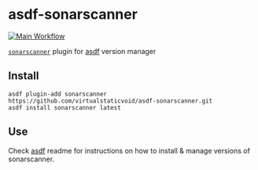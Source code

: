 # asdf-sonarscanner

[![Main Workflow](https://github.com/virtualstaticvoid/asdf-sonarscan/actions/workflows/workflow.yml/badge.svg)](https://github.com/virtualstaticvoid/asdf-sonarscan/actions/workflows/workflow.yml)

[`sonarscanner`][util] plugin for [asdf](https://github.com/asdf-vm/asdf) version manager

## Install

```
asdf plugin-add sonarscanner https://github.com/virtualstaticvoid/asdf-sonarscanner.git
asdf install sonarscanner latest
```

## Use

Check [asdf](https://github.com/asdf-vm/asdf) readme for instructions on how to install & manage versions of sonarscanner.

[util]: https://docs.sonarqube.org/latest/
